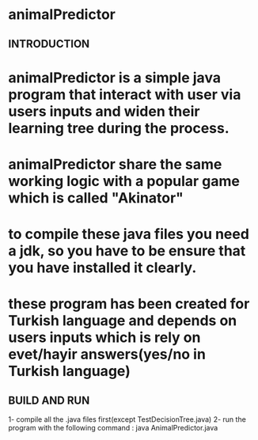 # animalPredictor

## INTRODUCTION ##
# animalPredictor is a simple java program that interact with user via users inputs and widen their learning tree during the process.
# animalPredictor share the same working logic with a popular game which is called "Akinator"
# to compile these java files you need a jdk, so you have to be ensure that you have installed it clearly.
# these program has been created for Turkish language and depends on users inputs which is rely on evet/hayir answers(yes/no in Turkish language)

## BUILD AND RUN ##
1- compile all the .java files first(except TestDecisionTree.java)
2- run the program with the following command : java AnimalPredictor.java
